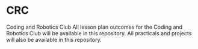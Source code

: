 # CRC
Coding and Robotics Club
All lesson plan outcomes for the Coding and Robotics Club will be available in this repository.
All practicals and projects will also be available in this repository.
